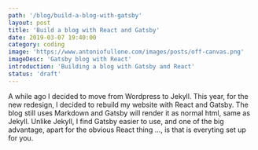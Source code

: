```yaml
---
path: '/blog/build-a-blog-with-gatsby'
layout: post
title: 'Build a blog with React and Gatsby'
date: 2019-03-07 19:40:00
category: coding
image: 'https://www.antoniofullone.com/images/posts/off-canvas.png'
imageDesc: 'Gatsby blog with React'
introduction: 'Building a blog with Gatsby and React'
status: 'draft'
---
```


A while ago I decided to move from Wordpress to Jekyll. This year, for the new redesign, I decided to rebuild my website with React and Gatsby. The blog still uses Markdown and Gatsby will render it as normal html, same as Jekyll. Unlike Jekyll, I find Gatsby easier to use, and one of the big advantage, apart for the obvious React thing ..., is that is everyting set up for you.
